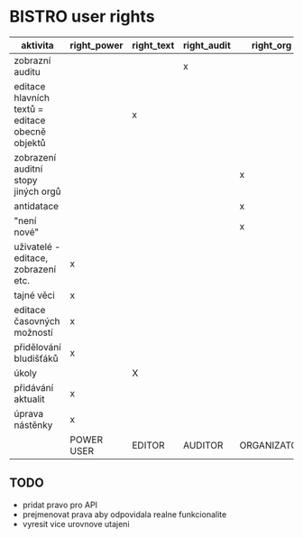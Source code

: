 # BISTRO user rights

aktivita | right_power | right_text | right_audit | right_org |right_super
--- | --- | --- | --- | --- | ---
zobrazní auditu                                 | | | x | |
editace hlavních textů = editace obecně objektů | | x | | |
zobrazení auditní stopy jiných orgů             | | | | x |
antidatace                                      | | | | x |
"není nové"                                     | | | | x |
uživatelé - editace, zobrazení etc.             | x | | | |
tajné věci                                      | x | | | |
editace časovných možností                      | x | | | |
přidělování bludišťáků                          | x | | | |
úkoly                                           | | X | | |
přidávání aktualit                              | x | | | |
úprava nástěnky                                 | x | | | |
| | POWER USER | EDITOR | AUDITOR | ORGANIZATOR |

## TODO
- pridat pravo pro API  
- prejmenovat prava aby odpovidala realne funkcionalite
- vyresit vice urovnove utajeni
